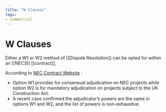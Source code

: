 ```yaml
---
title: "W Clauses"
tags: 
- commercial
---
```

# W Clauses

Either a W1 or W2 method of [[Dispute Resolution]] can be opted for within an [[NEC3]] [[contract]].

According to [NEC Contract Website](https://www.neccontract.com/news/how-adjudication-by-consent-under-w1-aligns-with-statutory-adjudication#:~:text=Key%20points,of%20powers%20is%20non%2Dexhaustive.) :

-   Option W1 provides for consensual adjudication on NEC projects while option W2 is for mandatory adjudication on projects subject to the UK Construction Act.
-   A recent case confirmed the adjudicator’s powers are the same in options W1 and W2, and the list of powers is non-exhaustive.


